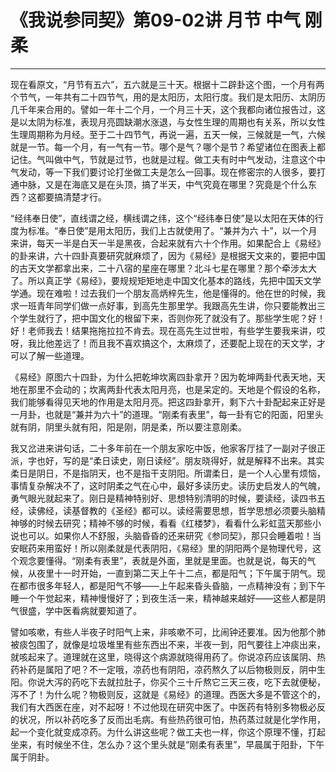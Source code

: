 # 《我说参同契》第09-02讲 月节 中气 刚柔

------

现在看原文，“月节有五六”，五六就是三十天。根据十二辟卦这个图，一个月有两个节气，一年共有二十四节气，用的是太阳历，太阳行度。我们是太阳历、太阴历几千年来合用的。譬如一年十二个月，一个月三十天，这个我都向诸位报告过，这是以太阴为标准，表现月亮圆缺潮水涨退，与女性生理的周期也有关系，所以女性生理周期称为月经。至于二十四节气，再说一遍，五天一候，三候就是一气，六候就是一节。每一个月，有一气有一节。哪个是气？哪个是节？希望诸位在图表上都记住。气叫做中气，节就是过节，也就是过程。做工夫有时中气发动，注意这个中气发动，等一下我们要讨论打坐做工夫是怎么一回事。现在修密宗的人很多，要打通中脉，又是在海底又是在头顶，搞了半天，中气究竟在哪里？究竟是个什么东西？这都要搞清楚才行。

“经纬奉日使”，直线谓之经，横线谓之纬，这个“经纬奉日使”是以太阳在天体的行度为标准。“奉日使”是用太阳历，我们上古就使用了。“兼并为六 十”，以一个月来讲，每天一半是白天一半是黑夜，合起来就有六十个作用。如果配合上《易经》的卦来讲，六十四卦真要研究就麻烦了，因为《易经》是根据天文来的，要把中国的古天文学都拿出来，二十八宿的星座在哪里？北斗七星在哪里？那个牵涉太大了。所以真正学《易经》，要规规矩矩地走中国文化基本的路线，先把中国天文学学通。现在难啦！过去我们一个朋友高炳梓先生，他是懂得的。他在世的时候，我求一班青年同学们做一点好事，到高先生那里学。我跟高先生讲，你只要能教出三个学生就行了，把中国文化的根留下来，否则你死了就没有了。那些学生呢？好！好！老师我去！结果拖拖拉拉不肯去。现在高先生过世啦，有些学生要我来讲，哎呀，我比他差远了！而且我不喜欢搞这个，太麻烦了，还要配上现在的天文学，才可以了解一些道理。

《易经》原图六十四卦，为什么把乾坤坎离四卦拿开？因为乾坤两卦代表天地，天地在那里不会动的；坎离两卦代表太阳月亮，也是呆定的。天地是个假设的名称，我们能够看得见天地的作用是太阳月亮。把这四卦拿开，剩下六十卦配起来正好是一月卦，也就是“兼并为六十”的道理。“刚柔有表里”，每一卦有它的阳面，阳里头就有阴，阴里头就有阳，阳是刚，阴是柔，所以要注意刚柔。

我又岔进来讲句话，二十多年前在一个朋友家吃中饭，他家客厅挂了一副对子很正派，字也好，写的是“柔日读史，刚日读经”。朋友晓得好，就是解释不出来。其实柔日是阴日，不是指阴天，也不是指干支阴阳。所谓柔日，是一个人心里有烦恼，事情复杂解决不了，这时阴柔之气在心中，最好多读历史。读历史启发人的气魄，勇气眼光就起来了。刚日是精神特别好、思想特别清明的时候，要读经，读四书五经，读佛经，读基督教的《圣经》都可以。读经需要思想，哲学思想必须要头脑精神够的时候去研究；精神不够的时候，看看《红楼梦》，看看什么彩虹蓝天那些小说也可以。如果你人不舒服，头脑昏昏的还来研究《参同契》，那只会睡着啦！当安眠药来用蛮好！所以刚柔就是代表阴阳，《易经》里的阴阳两个是物理代号，这个观念要懂得。“刚柔有表里”，表就是外面，里就是里面。也就是说，每天的气候，从夜里十一时开始，一直到第二天上午十二点，都是阳气；下午属于阴气。现在都市很多年轻人，都是阳气不够——上午起来昏头昏脑，一点精神没有；到下午睡一个午觉起来，精神慢慢好了；到夜生活一来，精神越来越好——这些人都是阴气很盛，学中医看病就要知道了。

譬如咳嗽，有些人半夜子时阳气上来，非咳嗽不可，比闹钟还要准。因为他那个肺被痰包围了，就像是垃圾堆里有些东西出不来，半夜一到，阳气要往上冲痰出来，就咳起来了。道理就在这里，晓得这个病源就晓得用药了。你说凉药应该属阴、热药补药是属阳了吧？不一定哦，凉药也有阴阳，凉药熬久了以后物极则反，阴中生阳。你说大泻的药吃下去就拉肚子，你买个三十斤熬它三天三夜，吃下去就便秘，泻不了！为什么呢？物极则反，这就是《易经》的道理。西医大多是不管这个的，我们有大西医在座，对不起呀！不过他现在研究中医了。中医药有特别多物极必反的状况，所以补药吃多了反而出毛病。有些热药很可怕，热药蒸过就是化学作用，起一个变化就变成凉药。为什么讲这些呢？做工夫也一样，你这个原理不懂，打起坐来，有时候坐不住，怎么办？这个里头就是“刚柔有表里”，早晨属于阳卦，下午属于阴卦。
